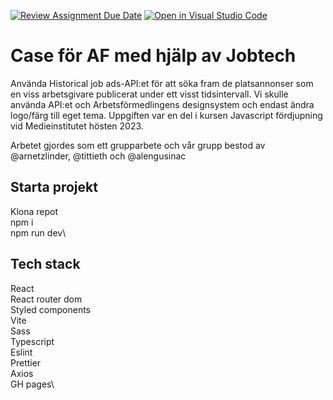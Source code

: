 [![Review Assignment Due Date](https://classroom.github.com/assets/deadline-readme-button-24ddc0f5d75046c5622901739e7c5dd533143b0c8e959d652212380cedb1ea36.svg)](https://classroom.github.com/a/0FG3pVTS)
[![Open in Visual Studio Code](https://classroom.github.com/assets/open-in-vscode-718a45dd9cf7e7f842a935f5ebbe5719a5e09af4491e668f4dbf3b35d5cca122.svg)](https://classroom.github.com/online_ide?assignment_repo_id=11866152&assignment_repo_type=AssignmentRepo)
# Case för AF med hjälp av Jobtech
Använda Historical job ads-API:et för att söka fram de platsannonser som en viss arbetsgivare publicerat under ett visst tidsintervall. Vi skulle använda API:et och Arbetsförmedlingens designsystem och endast ändra logo/färg till eget tema. Uppgiften var en del i kursen Javascript fördjupning vid Medieinstitutet hösten 2023.

Arbetet gjordes som ett grupparbete och vår grupp bestod av @arnetzlinder, @tittieth och @alengusinac


## Starta projekt
Klona repot\
npm i \
npm run dev\

## Tech stack
React\
React router dom\
Styled components\
Vite\
Sass\
Typescript\
Eslint\
Prettier\
Axios\
GH pages\
